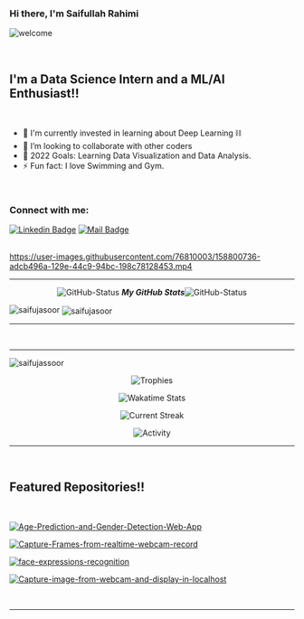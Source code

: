 ### Hi there, I'm Saifullah Rahimi 

![welcome](https://user-images.githubusercontent.com/76810003/160365873-cf0811c3-93e2-486d-8d61-e1f47d379280.gif)

<br />

## I'm a Data Science Intern and a ML/AI Enthusiast!!

<br />

- 🔭 I'm currently invested in learning about Deep Learning ⛓️
- 👯 I’m looking to collaborate with other coders
- 🥅 2022 Goals: Learning Data Visualization and Data Analysis.
- ⚡ Fun fact: I love Swimming and Gym.

<br />

### Connect with me:
[![Linkedin Badge](https://img.shields.io/badge/-linkedin-0078B6?logo=linkedin&logoColor=white&style=for-the-badge)][linkedin] [![Mail Badge](https://img.shields.io/badge/-instagram-E4405E?logo=instagram&logoColor=white&style=for-the-badge)][instagram]
<br />
<br />
<!--
**saifujasoor/saifujasoor** is a ✨ _special_ ✨ repository because its `README.md` (this file) appears on your GitHub profile.

Here are some ideas to get you started:

- 🔭 I’m currently working on ...
- 🌱 I’m currently learning ...
- 👯 I’m looking to collaborate on ...
- 🤔 I’m looking for help with ...
- 💬 Ask me about ...
- 📫 How to reach me: ...
- 😄 Pronouns: ...
- ⚡ Fun fact: ...
-->




https://user-images.githubusercontent.com/76810003/158800736-adcb496a-129e-44c9-94bc-198c78128453.mp4

<hr>
<p align="center">
<img src="https://media.giphy.com/media/8UHRm5oY4k4FDxq5QG/giphy.gif" width="30px" alt="GitHub-Status"/>&nbsp;<i><b>My GitHub Stats</b></i><img src="https://media.giphy.com/media/8UHRm5oY4k4FDxq5QG/giphy.gif" width="30px" alt="GitHub-Status"/></p>
<p><img align="left" src="https://github-readme-stats.vercel.app/api/top-langs?username=saifujasoor&show_icons=true&locale=en&layout=compact" alt="saifujasoor" /></p>

<p>&nbsp;<img align="center" src="https://github-readme-stats.vercel.app/api?username=saifujasoor&show_icons=true&locale=en" alt="saifujasoor" width="420" /></p>

<hr>


<br>


<hr>

<p align="left"> <img src="https://komarev.com/ghpvc/?username=saifujasoor&label=Profile%20views&color=0e75b6&style=flat" alt="saifujassoor" /> </p>
<p align="center"> <img alt="Trophies" src="https://github-profile-trophy.vercel.app/?username=saifujasoor&column=3&theme=nord&margin-w=6&margin-h=5&no-frame=true" /> </p>

<!-- <p align="center"> <img alt="Most Used Languages" src="https://github-readme-stats.vercel.app/api/top-langs?username=saifujasoor&show_icons=true&locale=en&layout=compact&theme=github_dark" /> </p> -->

<p align="center"> <img alt="Wakatime Stats" src="https://github-readme-stats.vercel.app/api/wakatime?username=mr_saif&theme=github_dark&layout=compact" /> </p>

<!-- <p align="center"> <img alt="GitHub Stats" src="https://github-readme-stats.vercel.app/api?username=saifujasoor&show_icons=true&locale=en&theme=github_dark" /> </p> -->
<p align="center"> <img alt="Current Streak" src="https://github-readme-streak-stats.herokuapp.com/?user=saifujasoor&theme=dark" /> </p>

<p align="center"> <img alt="Activity" src="https://activity-graph.herokuapp.com/graph?username=saifujasoor&theme=github" /> </p>
</hr>

<hr>
<br>

## Featured Repositories!!

<br />

[![Age-Prediction-and-Gender-Detection-Web-App](https://github-readme-stats.vercel.app/api/pin/?username=saifujasoor&repo=Age-Prediction-and-Gender-Detection-Web-App&show_icons=true&theme=github_dark)](https://github.com/saifujasoor/Age-Prediction-and-Gender-Detection-Web-App.git)

[![Capture-Frames-from-realtime-webcam-record](https://github-readme-stats.vercel.app/api/pin/?username=saifujasoor&repo=Capture-Frames-from-realtime-webcam-record&show_icons=true&theme=github_dark)](https://github.com/saifujasoor/Capture-Frames-from-realtime-webcam-record.git)

[![face-expressions-recognition](https://github-readme-stats.vercel.app/api/pin/?username=saifujasoor&repo=face-expressions-recognition&show_icons=true&theme=github_dark)](https://github.com/saifujasoor/face-expressions-recognition.git)

[![Capture-image-from-webcam-and-display-in-localhost](https://github-readme-stats.vercel.app/api/pin/?username=saifujasoor&repo=Capture-image-from-webcam-and-display-in-localhost&show_icons=true&theme=github_dark)](https://github.com/saifujasoor/Capture-image-from-webcam-and-display-in-localhost.git)
</hr>
<br>
<hr><!--
<h3 align="left">Connect with me:</h3>

[![Replit](https://img.shields.io/badge/-Repl.it-212121?logo=replit&logoWidth=20&logoColor=f0f0f0&style=flat-square)](https://replit.com/@mr_saif)
[![Twitter](https://img.shields.io/badge/-Twitter-1DA1F2?logo=twitter&logoWidth=20&logoColor=white&style=flat-square)](https://twitter.com/jasoorkhan)
[![Medium](https://img.shields.io/badge/-Medium-212121?logo=medium&logoWidth=20&logoColor=white&style=flat-square)](https://medium.com/@mr_saif)
[![Dev Community](https://img.shields.io/badge/-Dev.to-212121?logo=devdotto&logoWidth=20&logoColor=white&style=flat-square)](https://dev.to/mr_saif)
[![Codepen](https://img.shields.io/badge/-Codepen-545454?logo=codepen&logoWidth=20&logoColor=white&style=flat-square)](https://codepen.io/mr_saif)
[![You Tube](https://img.shields.io/badge/-You_Tube-ff0000?logo=youtube&logoWidth=20&logoColor=white&style=flat-square)](https://www.youtube.com/channel/UCs97JVJunBtc29yStIrk-3Q)
[![Dribbble](https://img.shields.io/badge/-Dribbble-e54786?logo=dribbble&logoWidth=20&logoColor=white&style=flat-square)](https://dribbble.com/mr_saif)
[![Figma](https://img.shields.io/badge/-Figma-e54786?logo=figma&logoWidth=20&logoColor=white&style=flat-square)](https://figma.com/@mr_saif)
[![StackOverflow](https://img.shields.io/badge/-StackOverflow-f48024?logo=stackoverflow&logoWidth=20&logoColor=white&style=flat-square)](https://stackoverflow.com/users/16281949/mr_saif)
[![Sololearn](https://img.shields.io/badge/-Sololearn-blue?logo=sololearn&logoWidth=20&logoColor=white&style=flat-square)](https://sololearn.page.link/mr_saif)&nbsp;
 
[![Linkedin Badge](https://img.shields.io/badge/-linkedin-0078B6?logo=linkedin&logoColor=white&style=for-the-badge)][linkedin] [![Mail Badge](https://img.shields.io/badge/-instagram-E4405E?logo=instagram&logoColor=white&style=for-the-badge)][instagram]
<br />
-->
</hr>
<br>
<hr>
<h3 align="left">Languages and Tools:</h3>

<p align="left"> <a href="https://developer.android.com" target="_blank"> <img src="https://raw.githubusercontent.com/devicons/devicon/master/icons/android/android-original-wordmark.svg" alt="android" width="40" height="40"/> </a> <a href="https://www.gnu.org/software/bash/" target="_blank"> <img src="https://www.vectorlogo.zone/logos/gnu_bash/gnu_bash-icon.svg" alt="bash" width="40" height="40"/> </a> <a href="https://getbootstrap.com" target="_blank"> <img src="https://raw.githubusercontent.com/devicons/devicon/master/icons/bootstrap/bootstrap-plain-wordmark.svg" alt="bootstrap" width="40" height="40"/> </a> <a href="https://bulma.io/" target="_blank"> <img src="https://raw.githubusercontent.com/gilbarbara/logos/804dc257b59e144eaca5bc6ffd16949752c6f789/logos/bulma.svg" alt="bulma" width="40" height="40"/> </a> <a href="https://canvasjs.com" target="_blank"> <img src="https://raw.githubusercontent.com/Hardik0307/Hardik0307/master/assets/canvasjs-charts.svg" alt="canvasjs" width="40" height="40"/> </a> <a href="https://www.chartjs.org" target="_blank"> <img src="https://www.chartjs.org/media/logo-title.svg" alt="chartjs" width="40" height="40"/> </a> <a href="https://www.w3schools.com/cpp/" target="_blank"> <img src="https://raw.githubusercontent.com/devicons/devicon/master/icons/cplusplus/cplusplus-original.svg" alt="cplusplus" width="40" height="40"/> </a> <a href="https://www.w3schools.com/cs/" target="_blank"> <img src="https://raw.githubusercontent.com/devicons/devicon/master/icons/csharp/csharp-original.svg" alt="csharp" width="40" height="40"/> </a> <a href="https://dart.dev" target="_blank"> <img src="https://www.vectorlogo.zone/logos/dartlang/dartlang-icon.svg" alt="dart" width="40" height="40"/> </a> <a href="https://expressjs.com" target="_blank"> <img src="https://raw.githubusercontent.com/devicons/devicon/master/icons/express/express-original-wordmark.svg" alt="express" width="40" height="40"/> </a> <a href="https://firebase.google.com/" target="_blank"> <img src="https://www.vectorlogo.zone/logos/firebase/firebase-icon.svg" alt="firebase" width="40" height="40"/> </a> <a href="https://flutter.dev" target="_blank"> <img src="https://www.vectorlogo.zone/logos/flutterio/flutterio-icon.svg" alt="flutter" width="40" height="40"/> </a> <a href="https://www.w3.org/html/" target="_blank"> <img src="https://raw.githubusercontent.com/devicons/devicon/master/icons/html5/html5-original-wordmark.svg" alt="html5" width="40" height="40"/> </a> <a href="https://www.java.com" target="_blank"> <img src="https://raw.githubusercontent.com/devicons/devicon/master/icons/java/java-original.svg" alt="java" width="40" height="40"/> </a> <a href="https://developer.mozilla.org/en-US/docs/Web/JavaScript" target="_blank"> <img src="https://raw.githubusercontent.com/devicons/devicon/master/icons/javascript/javascript-original.svg" alt="javascript" width="40" height="40"/> </a> <a href="https://kotlinlang.org" target="_blank"> <img src="https://www.vectorlogo.zone/logos/kotlinlang/kotlinlang-icon.svg" alt="kotlin" width="40" height="40"/> </a> <a href="https://www.linux.org/" target="_blank"> <img src="https://raw.githubusercontent.com/devicons/devicon/master/icons/linux/linux-original.svg" alt="linux" width="40" height="40"/> </a> <a href="https://materializecss.com/" target="_blank"> <img src="https://raw.githubusercontent.com/prplx/svg-logos/5585531d45d294869c4eaab4d7cf2e9c167710a9/svg/materialize.svg" alt="materialize" width="40" height="40"/> </a> <a href="https://nodejs.org" target="_blank"> <img src="https://raw.githubusercontent.com/devicons/devicon/master/icons/nodejs/nodejs-original-wordmark.svg" alt="nodejs" width="40" height="40"/> </a> <a href="https://github.com/puppeteer/puppeteer" target="_blank"> <img src="https://www.vectorlogo.zone/logos/pptrdev/pptrdev-official.svg" alt="puppeteer" width="40" height="40"/> </a> <a href="https://www.python.org" target="_blank"> <img src="https://raw.githubusercontent.com/devicons/devicon/master/icons/python/python-original.svg" alt="python" width="40" height="40"/> </a> <a href="https://www.ruby-lang.org/en/" target="_blank"> <img src="https://raw.githubusercontent.com/devicons/devicon/master/icons/ruby/ruby-original.svg" alt="ruby" width="40" height="40"/> </a> <a href="https://sass-lang.com" target="_blank"> <img src="https://raw.githubusercontent.com/devicons/devicon/master/icons/sass/sass-original.svg" alt="sass" width="40" height="40"/> </a> <a href="https://developer.apple.com/swift/" target="_blank"> <img src="https://raw.githubusercontent.com/devicons/devicon/master/icons/swift/swift-original.svg" alt="swift" width="40" height="40"/> </a> <a href="https://www.typescriptlang.org/" target="_blank"> <img src="https://raw.githubusercontent.com/devicons/devicon/master/icons/typescript/typescript-original.svg" alt="typescript" width="40" height="40"/> </a> </p>

</hr>
<br>
<hr>
<h3 align="left">Support:</h3>
<p><a href="https://www.buymeacoffee.com/saifullahrahimi"> <img align="left" src="https://cdn.buymeacoffee.com/buttons/v2/default-yellow.png" height="50" width="210" alt="saifullahrahimi" /></a></p><br><br>
<br>

<!--Links -->
[instagram]: https://www.instagram.com/mr_saifu01/
[linkedin]: https://www.linkedin.com/in/saifullahrahimi/
[github]: https://github.com/saifujasoor

